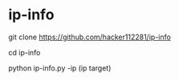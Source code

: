 # ip-info


git clone https://github.com/hacker112281/ip-info


cd ip-info


python ip-info.py -ip (ip target) 
